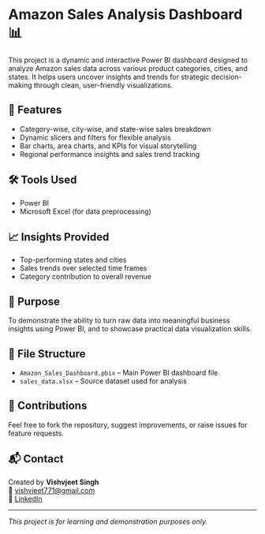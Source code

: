 # Amazon Sales Analysis Dashboard 📊

This project is a dynamic and interactive Power BI dashboard designed to analyze Amazon sales data across various product categories, cities, and states. It helps users uncover insights and trends for strategic decision-making through clean, user-friendly visualizations.

## 🚀 Features
- Category-wise, city-wise, and state-wise sales breakdown
- Dynamic slicers and filters for flexible analysis
- Bar charts, area charts, and KPIs for visual storytelling
- Regional performance insights and sales trend tracking

## 🛠 Tools Used
- Power BI
- Microsoft Excel (for data preprocessing)

## 📈 Insights Provided
- Top-performing states and cities
- Sales trends over selected time frames
- Category contribution to overall revenue

## 🧠 Purpose
To demonstrate the ability to turn raw data into meaningful business insights using Power BI, and to showcase practical data visualization skills.

## 📁 File Structure
- `Amazon_Sales_Dashboard.pbix` – Main Power BI dashboard file
- `sales_data.xlsx` – Source dataset used for analysis

## 🤝 Contributions
Feel free to fork the repository, suggest improvements, or raise issues for feature requests.

## 📬 Contact
Created by **Vishvjeet Singh**  
📧 vishvjeet771@gmail.com  
🔗 [LinkedIn](https://www.linkedin.com/in/vishvjeet-singh-66020b235)

---
*This project is for learning and demonstration purposes only.*
